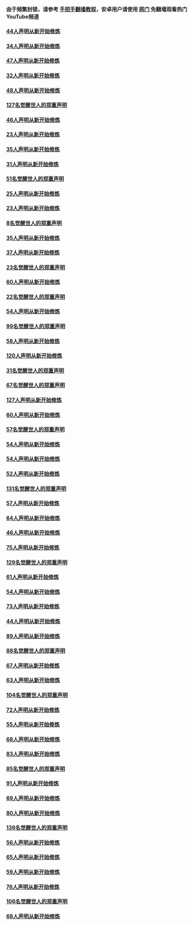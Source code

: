 #### 由于频繁封锁，请参考 [手把手翻墙教程](https://github.com/gfw-breaker/guides/wiki/)，安卓用户请使用 [网门](https://github.com/gfw-breaker/nogfw/blob/master/dl.md?t=02272100) 免翻墙观看热门YouTube频道 

#### [44人声明从新开始修炼](../pages/91/421422.md?t=02272100) 

#### [34人声明从新开始修炼](../pages/91/421322.md?t=02272100) 

#### [47人声明从新开始修炼](../pages/91/421264.md?t=02272100) 

#### [32人声明从新开始修炼](../pages/91/421225.md?t=02272100) 

#### [48人声明从新开始修炼](../pages/91/421202.md?t=02272100) 

#### [127名觉醒世人的郑重声明](../pages/91/421224.md?t=02272100) 

#### [46人声明从新开始修炼](../pages/91/421203.md?t=02272100) 

#### [23人声明从新开始修炼](../pages/91/421138.md?t=02272100) 

#### [35人声明从新开始修炼](../pages/91/421122.md?t=02272100) 

#### [31人声明从新开始修炼](../pages/91/421081.md?t=02272100) 

#### [51名觉醒世人的郑重声明](../pages/91/421080.md?t=02272100) 

#### [25人声明从新开始修炼](../pages/91/421020.md?t=02272100) 

#### [23人声明从新开始修炼](../pages/91/420884.md?t=02272100) 

#### [8名觉醒世人的郑重声明](../pages/91/420883.md?t=02272100) 

#### [35人声明从新开始修炼](../pages/91/420809.md?t=02272100) 

#### [37人声明从新开始修炼](../pages/91/420766.md?t=02272100) 

#### [23名觉醒世人的郑重声明](../pages/91/420765.md?t=02272100) 

#### [60人声明从新开始修炼](../pages/91/420727.md?t=02272100) 

#### [22名觉醒世人的郑重声明](../pages/91/420726.md?t=02272100) 

#### [54人声明从新开始修炼](../pages/91/420529.md?t=02272100) 

#### [99名觉醒世人的郑重声明](../pages/91/420528.md?t=02272100) 

#### [58人声明从新开始修炼](../pages/91/420198.md?t=02272100) 

#### [120人声明从新开始修炼](../pages/91/420141.md?t=02272100) 

#### [31名觉醒世人的郑重声明](../pages/91/420197.md?t=02272100) 

#### [67名觉醒世人的郑重声明](../pages/91/420140.md?t=02272100) 

#### [127人声明从新开始修炼](../pages/91/420082.md?t=02272100) 

#### [60人声明从新开始修炼](../pages/91/420081.md?t=02272100) 

#### [57名觉醒世人的郑重声明](../pages/91/420080.md?t=02272100) 

#### [54人声明从新开始修炼](../pages/91/419533.md?t=02272100) 

#### [54人声明从新开始修炼](../pages/91/419532.md?t=02272100) 

#### [52人声明从新开始修炼](../pages/91/419531.md?t=02272100) 

#### [131名觉醒世人的郑重声明](../pages/91/419530.md?t=02272100) 

#### [57人声明从新开始修炼](../pages/91/419430.md?t=02272100) 

#### [64人声明从新开始修炼](../pages/91/419429.md?t=02272100) 

#### [46人声明从新开始修炼](../pages/91/419428.md?t=02272100) 

#### [75人声明从新开始修炼](../pages/91/419427.md?t=02272100) 

#### [129名觉醒世人的郑重声明](../pages/91/419426.md?t=02272100) 

#### [61人声明从新开始修炼](../pages/91/419198.md?t=02272100) 

#### [54人声明从新开始修炼](../pages/91/419197.md?t=02272100) 

#### [73人声明从新开始修炼](../pages/91/419196.md?t=02272100) 

#### [44人声明从新开始修炼](../pages/91/419075.md?t=02272100) 

#### [89人声明从新开始修炼](../pages/91/419074.md?t=02272100) 

#### [88名觉醒世人的郑重声明](../pages/91/419195.md?t=02272100) 

#### [67人声明从新开始修炼](../pages/91/419073.md?t=02272100) 

#### [63人声明从新开始修炼](../pages/91/419072.md?t=02272100) 

#### [104名觉醒世人的郑重声明](../pages/91/419071.md?t=02272100) 

#### [72人声明从新开始修炼](../pages/91/418902.md?t=02272100) 

#### [55人声明从新开始修炼](../pages/91/418901.md?t=02272100) 

#### [68人声明从新开始修炼](../pages/91/418900.md?t=02272100) 

#### [83人声明从新开始修炼](../pages/91/418757.md?t=02272100) 

#### [85名觉醒世人的郑重声明](../pages/91/418899.md?t=02272100) 

#### [91人声明从新开始修炼](../pages/91/418756.md?t=02272100) 

#### [69人声明从新开始修炼](../pages/91/418755.md?t=02272100) 

#### [80人声明从新开始修炼](../pages/91/418754.md?t=02272100) 

#### [139名觉醒世人的郑重声明](../pages/91/418753.md?t=02272100) 

#### [56人声明从新开始修炼](../pages/91/418594.md?t=02272100) 

#### [65人声明从新开始修炼](../pages/91/418593.md?t=02272100) 

#### [59人声明从新开始修炼](../pages/91/418592.md?t=02272100) 

#### [76人声明从新开始修炼](../pages/91/418431.md?t=02272100) 

#### [106名觉醒世人的郑重声明](../pages/91/418591.md?t=02272100) 

#### [68人声明从新开始修炼](../pages/91/418430.md?t=02272100) 

